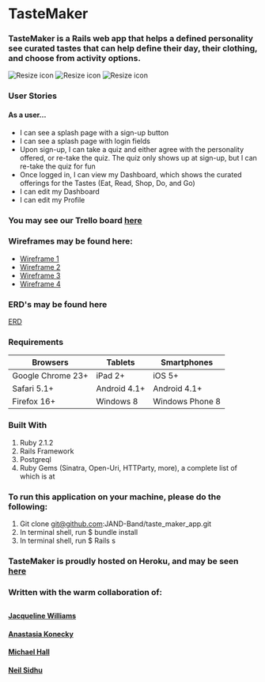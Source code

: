 # TasteMaker

### TasteMaker is a Rails web app that helps a defined personality see curated tastes that can help define their day, their clothing, and choose from activity options.

![Resize icon][1]
![Resize icon][2]
![Resize icon][3]

[1]: http://i.imgur.com/JpA7r3k.png "Login/Sign-Up"
[2]: http://i.imgur.com/M7NINZe.png "Sign-Up"
[3]: http://i.imgur.com/O2lPPJo.png "Quiz 1"

### User Stories
#### As a user...
* I can see a splash page with a sign-up button
* I can see a splash page with login fields
* Upon sign-up, I can take a quiz and either agree with the personality offered, or re-take the quiz.  The quiz only shows up at sign-up, but I can re-take the quiz for fun
* Once logged in, I can view my Dashboard, which shows the curated offerings for the Tastes (Eat, Read, Shop, Do, and Go)
* I can edit my Dashboard
* I can edit my Profile

### You may see our Trello board [here](https://trello.com/b/ezGx8HJS/taste-maker)

### Wireframes may be found here:

* [Wireframe 1](http://i.imgur.com/d6aQEEw.png)
* [Wireframe 2](http://i.imgur.com/aG6xa0S.png)
* [Wireframe 3](http://i.imgur.com/LfIFFO5.png)
* [Wireframe 4](http://i.imgur.com/ErYtRGP.png)

### ERD's may be found here

[ERD](https://www.dropbox.com/s/woz8ewct9lwzlu7/taste_maker_erd.pdf?dl=0)



### Requirements

Browsers     | Tablets       | Smartphones
------------ | ------------- | ------------
Google Chrome 23+ | iPad 2+  | iOS 5+
Safari 5.1+ | Android 4.1+  | Android 4.1+
Firefox 16+ | Windows 8  | Windows Phone 8

### Built With

1.  Ruby 2.1.2
2.  Rails Framework
3.  Postgreql
4.  Ruby Gems (Sinatra, Open-Uri, HTTParty, more),
    a complete list of which is at [](https://github.com/JAND-Band/taste_maker_app/blob/master/Gemfile)

### To run this application on your machine, please do the following:

1.  Git clone git@github.com:JAND-Band/taste_maker_app.git
2.  In terminal shell, run $ bundle install
3.  In terminal shell, run $ Rails s

### TasteMaker is proudly hosted on Heroku, and may be seen [here](https://boiling-taiga-4856.herokuapp.com/login)



### Written with the warm collaboration of:
##
#### [Jacqueline Williams](http://www.linkedin.com/in/jacquelinelswilliams/)
#### [Anastasia Konecky](https://www.linkedin.com/profile/view?id=83239514&authType=NAME_SEARCH&authToken=EOkc&locale=en_US&trk=tyah2&trkInfo=tarId%3A1412698151159%2Ctas%3Aanastasia%20konecky%2Cidx%3A1-1-1)
#### [Michael Hall](https://www.linkedin.com/profile/view?id=35559535&authType=NAME_SEARCH&authToken=GnE2&locale=en_US&srchid=517126971412698180543&srchindex=1&srchtotal=3893&trk=vsrp_people_res_name&trkInfo=VSRPsearchId%3A517126971412698180543%2CVSRPtargetId%3A35559535%2CVSRPcmpt%3Aprimary)
#### [Neil Sidhu](https://www.linkedin.com/pub/neil-sidhu/15/39a/3b5)
